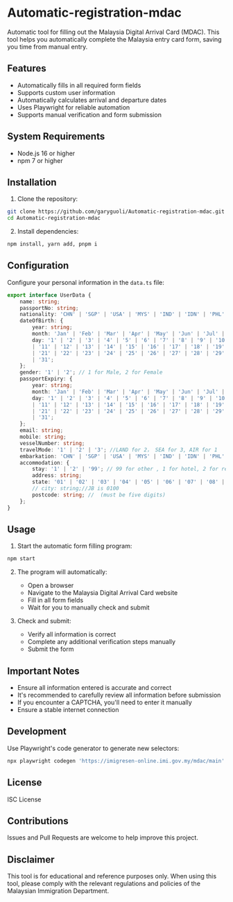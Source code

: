 # Automatic-registration-mdac

Automatic tool for filling out the Malaysia Digital Arrival Card (MDAC). This tool helps you automatically complete the Malaysia entry card form, saving you time from manual entry.

## Features

- Automatically fills in all required form fields
- Supports custom user information
- Automatically calculates arrival and departure dates
- Uses Playwright for reliable automation
- Supports manual verification and form submission

## System Requirements

- Node.js 16 or higher
- npm 7 or higher

## Installation

1. Clone the repository:
```bash
git clone https://github.com/garyguoli/Automatic-registration-mdac.git
cd Automatic-registration-mdac
```

2. Install dependencies:
```bash
npm install, yarn add, pnpm i
```

## Configuration

Configure your personal information in the `data.ts` file:

```typescript
export interface UserData {
    name: string;
    passportNo: string;
    nationality: 'CHN' | 'SGP' | 'USA' | 'MYS' | 'IND' | 'IDN' | 'PHL' | 'THA' | 'VNM' | 'AUS' | 'GBR' | 'CAN' | 'DEU' | 'FRA' | 'JPN' | 'KOR' | 'Other';
    dateOfBirth: {
        year: string;
        month: 'Jan' | 'Feb' | 'Mar' | 'Apr' | 'May' | 'Jun' | 'Jul' | 'Aug' | 'Sep' | 'Oct' | 'Nov' | 'Dec';
        day: '1' | '2' | '3' | '4' | '5' | '6' | '7' | '8' | '9' | '10'
        | '11' | '12' | '13' | '14' | '15' | '16' | '17' | '18' | '19' | '20'
        | '21' | '22' | '23' | '24' | '25' | '26' | '27' | '28' | '29' | '30'
        | '31';
    };
    gender: '1' | '2'; // 1 for Male, 2 for Female
    passportExpiry: {
        year: string;
        month: 'Jan' | 'Feb' | 'Mar' | 'Apr' | 'May' | 'Jun' | 'Jul' | 'Aug' | 'Sep' | 'Oct' | 'Nov' | 'Dec';
        day: '1' | '2' | '3' | '4' | '5' | '6' | '7' | '8' | '9' | '10'
        | '11' | '12' | '13' | '14' | '15' | '16' | '17' | '18' | '19' | '20'
        | '21' | '22' | '23' | '24' | '25' | '26' | '27' | '28' | '29' | '30'
        | '31';
    };
    email: string;
    mobile: string;
    vesselNumber: string;
    travelMode: '1' | '2' | '3'; //LAND for 2， SEA for 3, AIR for 1
    embarkation: 'CHN' | 'SGP' | 'USA' | 'MYS' | 'IND' | 'IDN' | 'PHL' | 'THA' | 'VNM' | 'AUS' | 'GBR' | 'CAN' | 'DEU' | 'FRA' | 'JPN' | 'KOR' | 'Other';
    accommodation: {
        stay: '1' | '2' | '99'; // 99 for other , 1 for hotel, 2 for residential
        address: string;
        state: '01' | '02' | '03' | '04' | '05' | '06' | '07' | '08' | '09' | '10' | '11' | '12' | '13' | '14' | '15' | '16';//JB is 01, 
        // city: string;//JB is 0100
        postcode: string; //  (must be five digits)
    };
}
```

## Usage

1. Start the automatic form filling program:
```bash
npm start
```

2. The program will automatically:
   - Open a browser
   - Navigate to the Malaysia Digital Arrival Card website
   - Fill in all form fields
   - Wait for you to manually check and submit

3. Check and submit:
   - Verify all information is correct
   - Complete any additional verification steps manually
   - Submit the form

## Important Notes

- Ensure all information entered is accurate and correct
- It's recommended to carefully review all information before submission
- If you encounter a CAPTCHA, you'll need to enter it manually
- Ensure a stable internet connection

## Development

Use Playwright's code generator to generate new selectors:
```bash
npx playwright codegen 'https://imigresen-online.imi.gov.my/mdac/main'
```

## License

ISC License

## Contributions

Issues and Pull Requests are welcome to help improve this project.

## Disclaimer

This tool is for educational and reference purposes only. When using this tool, please comply with the relevant regulations and policies of the Malaysian Immigration Department.

